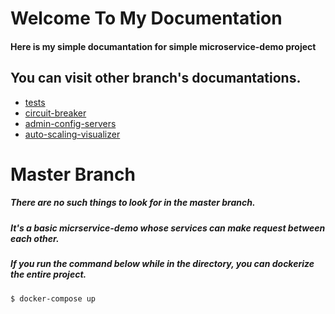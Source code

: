 # Welcome To My Documentation
#### Here is my simple documantation for simple microservice-demo project


## You can visit other branch's documantations.
- [tests](https://github.com/Egel3n/spring-boot-microservice-demo/tree/tests)
- [circuit-breaker](https://github.com/Egel3n/spring-boot-microservice-demo/tree/circuit-breakers)
- [admin-config-servers](https://github.com/Egel3n/spring-boot-microservice-demo/tree/admin-config-server)
- [auto-scaling-visualizer](https://github.com/Egel3n/spring-boot-microservice-demo/tree/auto-scalable-docker-swarm-visualizer)

# Master Branch


##### There are no such things to look for in the master branch.
##### It's a basic micrservice-demo whose services can make request between each other.
##### If you run the command below while in the directory, you can dockerize the entire project.

````
$ docker-compose up 
`````

